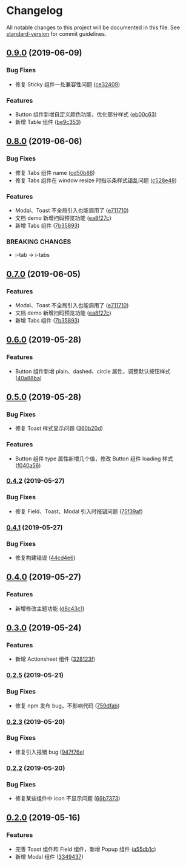 # Changelog

All notable changes to this project will be documented in this file. See [standard-version](https://github.com/conventional-changelog/standard-version) for commit guidelines.

## [0.9.0](https://github.com/xiaojun1994/unique-ui/compare/v0.8.0...v0.9.0) (2019-06-09)


### Bug Fixes

* 修复 Sticky 组件一处兼容性问题 ([ce32409](https://github.com/xiaojun1994/unique-ui/commit/ce32409))


### Features

* Button 组件新增自定义颜色功能，优化部分样式 ([eb00c63](https://github.com/xiaojun1994/unique-ui/commit/eb00c63))
* 新增 Table 组件 ([be9c353](https://github.com/xiaojun1994/unique-ui/commit/be9c353))



## [0.8.0](https://github.com/xiaojun1994/unique-ui/compare/v0.6.0...v0.8.0) (2019-06-06)


### Bug Fixes

* 修复 Tabs 组件 name ([cd50b88](https://github.com/xiaojun1994/unique-ui/commit/cd50b88))
* 修复 Tabs 组件在 window resize 时指示条样式错乱问题 ([c528e48](https://github.com/xiaojun1994/unique-ui/commit/c528e48))


### Features

* Modal、Toast 不全局引入也能调用了 ([e711710](https://github.com/xiaojun1994/unique-ui/commit/e711710))
* 文档 demo 新增扫码预览功能 ([ea8f27c](https://github.com/xiaojun1994/unique-ui/commit/ea8f27c))
* 新增 Tabs 组件 ([7b35893](https://github.com/xiaojun1994/unique-ui/commit/7b35893))


### BREAKING CHANGES

* i-tab -> i-tabs



## [0.7.0](https://github.com/xiaojun1994/unique-ui/compare/v0.6.0...v0.7.0) (2019-06-05)


### Features

* Modal、Toast 不全局引入也能调用了 ([e711710](https://github.com/xiaojun1994/unique-ui/commit/e711710))
* 文档 demo 新增扫码预览功能 ([ea8f27c](https://github.com/xiaojun1994/unique-ui/commit/ea8f27c))
* 新增 Tabs 组件 ([7b35893](https://github.com/xiaojun1994/unique-ui/commit/7b35893))



## [0.6.0](https://github.com/xiaojun1994/unique-ui/compare/v0.5.0...v0.6.0) (2019-05-28)


### Features

* Button 组件新增 plain、dashed、circle 属性，调整默认按钮样式 ([40a88ba](https://github.com/xiaojun1994/unique-ui/commit/40a88ba))



## [0.5.0](https://github.com/xiaojun1994/unique-ui/compare/v0.4.2...v0.5.0) (2019-05-28)


### Bug Fixes

* 修复 Toast 样式显示问题 ([360b20d](https://github.com/xiaojun1994/unique-ui/commit/360b20d))


### Features

* Button 组件 type 属性新增几个值，修改 Button 组件 loading 样式 ([f040a56](https://github.com/xiaojun1994/unique-ui/commit/f040a56))



### [0.4.2](https://github.com/xiaojun1994/unique-ui/compare/v0.4.1...v0.4.2) (2019-05-27)


### Bug Fixes

* 修复 Field、Toast、Modal 引入时报错问题 ([75f39af](https://github.com/xiaojun1994/unique-ui/commit/75f39af))



### [0.4.1](https://github.com/xiaojun1994/unique-ui/compare/v0.4.0...v0.4.1) (2019-05-27)


### Bug Fixes

* 修复构建错误 ([44cd4e6](https://github.com/xiaojun1994/unique-ui/commit/44cd4e6))



## [0.4.0](https://github.com/xiaojun1994/unique-ui/compare/v0.3.0...v0.4.0) (2019-05-27)


### Features

* 新增修改主题功能 ([d8c43c1](https://github.com/xiaojun1994/unique-ui/commit/d8c43c1))



## [0.3.0](https://github.com/xiaojun1994/unique-ui/compare/v0.2.6...v0.3.0) (2019-05-24)


### Features

* 新增 Actionsheet 组件 ([328123f](https://github.com/xiaojun1994/unique-ui/commit/328123f))



### [0.2.5](https://github.com/xiaojun1994/unique-ui/compare/v0.2.4...v0.2.5) (2019-05-21)


### Bug Fixes

* 修复 npm 发布 bug，不影响代码 ([759dfab](https://github.com/xiaojun1994/unique-ui/commit/759dfab))



### [0.2.3](https://github.com/xiaojun1994/unique-ui/compare/v0.2.2...v0.2.3) (2019-05-20)


### Bug Fixes

* 修复引入报错 bug ([947f76e](https://github.com/xiaojun1994/unique-ui/commit/947f76e))



### [0.2.2](https://github.com/xiaojun1994/unique-ui/compare/v0.2.1...v0.2.2) (2019-05-20)


### Bug Fixes

* 修复某些组件中 icon 不显示问题 ([69b7373](https://github.com/xiaojun1994/unique-ui/commit/69b7373))



## [0.2.0](https://github.com/xiaojun1994/unique-ui/compare/v0.1.0...v0.2.0) (2019-05-16)


### Features

* 完善 Toast 组件和 Field 组件，新增 Popup 组件 ([a55db1c](https://github.com/xiaojun1994/unique-ui/commit/a55db1c))
* 新增 Modal 组件 ([3349437](https://github.com/xiaojun1994/unique-ui/commit/3349437))